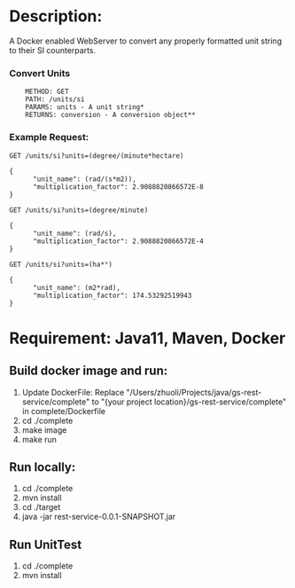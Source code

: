 
# Description:
A Docker enabled WebServer to convert any properly formatted unit string to their SI counterparts.

### Convert Units
```
    METHOD: GET
    PATH: /units/si
    PARAMS: units - A unit string*
    RETURNS: conversion - A conversion object**
```
### Example Request:

```
GET /units/si?units=(degree/(minute*hectare)

{
      "unit_name": (rad/(s*m2)),
      "multiplication_factor": 2.9088820866572E-8
}

GET /units/si?units=(degree/minute)

{
      "unit_name": (rad/s),
      "multiplication_factor": 2.9088820866572E-4
}

GET /units/si?units=(ha*°)

{
      "unit_name": (m2*rad),
      "multiplication_factor": 174.53292519943
}
```

# Requirement: Java11, Maven, Docker

## Build docker image and run:  
1. Update DockerFile: Replace "/Users/zhuoli/Projects/java/gs-rest-service/complete" to "{your project location}/gs-rest-service/complete" in complete/Dockerfile
1. cd ./complete
1. make image
1. make run

## Run locally:
1. cd ./complete
1. mvn install
1. cd ./target 
1. java -jar rest-service-0.0.1-SNAPSHOT.jar


## Run UnitTest
1. cd ./complete
1. mvn install
